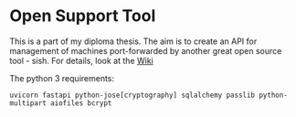 # Open Support Tool
This is a part of my diploma thesis.
The aim is to create an API for management of machines port-forwarded by another great open source tool - sish.
For details, look at the [Wiki](https://github.com/santomet/OpenSupportTool/wiki)

The python 3 requirements:

```uvicorn fastapi python-jose[cryptography] sqlalchemy passlib python-multipart aiofiles bcrypt```
